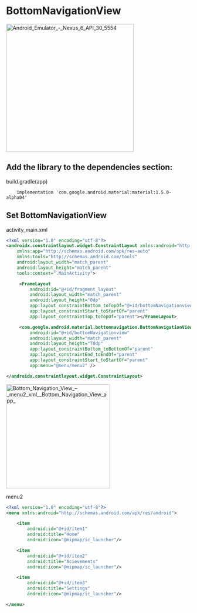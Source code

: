 # BottomNavigationView

<img width="348" alt="Android_Emulator_-_Nexus_6_API_30_5554" src="https://user-images.githubusercontent.com/47273077/146671844-3aea8399-5a5c-40f9-af6d-70795e40d862.png">

## Add the library to the dependencies section:
build.gradle(app)
```
    implementation 'com.google.android.material:material:1.5.0-alpha04'

```

## Set BottomNavigationView
activity_main.xml
```xml
<?xml version="1.0" encoding="utf-8"?>
<androidx.constraintlayout.widget.ConstraintLayout xmlns:android="http://schemas.android.com/apk/res/android"
    xmlns:app="http://schemas.android.com/apk/res-auto"
    xmlns:tools="http://schemas.android.com/tools"
    android:layout_width="match_parent"
    android:layout_height="match_parent"
    tools:context=".MainActivity">

     <FrameLayout
         android:id="@+id/fragment_layout"
         android:layout_width="match_parent"
         android:layout_height="0dp"
         app:layout_constraintBottom_toTopOf="@+id/bottomNavigationview"
         app:layout_constraintStart_toStartOf="parent"
         app:layout_constraintTop_toTopOf="parent"></FrameLayout>

     <com.google.android.material.bottomnavigation.BottomNavigationView
         android:id="@+id/bottomNavigationview"
         android:layout_width="match_parent"
         android:layout_height="70dp"
         app:layout_constraintBottom_toBottomOf="parent"
         app:layout_constraintEnd_toEndOf="parent"
         app:layout_constraintStart_toStartOf="parent"
         app:menu="@menu/menu2" />

</androidx.constraintlayout.widget.ConstraintLayout>
```

<img width="283" alt="Bottom_Navigation_View_–_menu2_xml__Bottom_Navigation_View_app_" src="https://user-images.githubusercontent.com/47273077/146672025-3793c155-b5cd-409a-9241-aa8b51a906bc.png">

menu2
```xml
<?xml version="1.0" encoding="utf-8"?>
<menu xmlns:android="http://schemas.android.com/apk/res/android">

    <item
        android:id="@+id/item1"
        android:title="Home"
        android:icon="@mipmap/ic_launcher"/>

    <item
        android:id="@+id/item2"
        android:title="Acievements"
        android:icon="@mipmap/ic_launcher"/>

    <item
        android:id="@+id/item3"
        android:title="Settings"
        android:icon="@mipmap/ic_launcher"/>

</menu>
```

